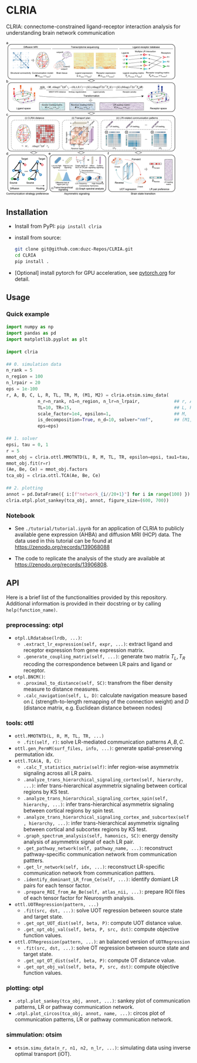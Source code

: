 # CLRIA

CLRIA: connectome-constrained ligand-receptor interaction analysis for understanding brain network communication

<img src="./img/Fig1.png" alt="Fig1" style="zoom: 45%;" />



## Installation

*   Install from PyPI: `pip install clria`

*   install from source:

    ```bash
    git clone git@github.com:duzc-Repos/CLRIA.git
    cd CLRIA
    pip install .
    ```

*   [Optional] install pytorch for GPU acceleration, see [pytorch.org](https://pytorch.org/) for detail.



## Usage

### Quick example

```python
import numpy as np
import pandas as pd
import matplotlib.pyplot as plt

import clria

## 0. simulation data
n_rank = 5
n_region = 100
n_lrpair = 20
eps = 1e-100
r, A, B, C, L, R, TL, TR, M, (M1, M2) = clria.otsim.simu_data(
            n_r=n_rank, n1=n_region, n_lr=n_lrpair,             ## r, A, B, C
            TL=10, TR=15,                                       ## L, R, TL, TR
            scale_factor=1e4, epsilon=1,                        ## M, 
            is_decomposition=True, n_d=10, solver="nmf",        ## (M1, M2)
            eps=eps)

## 1. solver
epsi, tau = 0, 1
r = 5
mmot_obj = clria.ottl.MMOTNTD(L, R, M, TL, TR, epsilon=epsi, tau1=tau, tau2=tau,)
mmot_obj.fit(r=r)
(Ae, Be, Ce) = mmot_obj.factors
tca_obj = clria.ottl.TCA(Ae, Be, Ce)

## 2. plotting
annot = pd.DataFrame({ i:[f"network_{i//20+1}"] for i in range(100) }).T ## random generate annotation
clria.otpl.plot_sankey(tca_obj, annot, figure_size=(600, 700))

```



### Notebook

*   See `./tutorial/tutorial.ipynb` for an application of CLRIA to publicly available gene expression (AHBA) and diffusion MRI (HCP) data. The data used in this tutorial can be found at https://zenodo.org/records/139068088

*   The code to replicate the analysis of the study are available at https://zenodo.org/records/13906808.

## API

Here is a brief list of the functionalities provided by this repository. Additional information is provided in their docstring or by calling `help(function_name)`.

### preprocessing: otpl

*   `otpl.LRdatabse(lrdb, ...)`: 
    *   `.extract_lr_expression(self, expr, ...)`: extract ligand and receptor expression from gene expression matrix.
    *   `.generate_coupling_matrix(self, ...)`: generate two matrix $T_L, T_R$ recoding the correspondence between LR pairs and ligand or receptor.
*   `otpl.BNCM()`:
    *   `.proximal_to_distance(self, SC)`: transfrom the fiber density measure to distance measures.
    *   `.calc_navigation(self, L, D)`: calculate navigation measure based on $L$ (strength-to-length remapping of the connection weight) and $D$ (distance matrix, e.g. Euclidean distance between nodes)

### tools: ottl

*   `ottl.MMOTNTD(L, R, M, TL, TR, ...)`
    *   `.fit(self, r)`: solve LR-mediated communication patterns $A, B, C$.
*   `ottl.gen_PermM(surf_files, info, ...)`:  generate spatial-preserving permutation idx. 
*   `ottl.TCA(A, B, C)`: 
    *   `.calc_T_statistics_matrix(self)`: infer region-wise asymmetrix signaling across all LR pairs.
    *   `.analyze_trans_hierarchical_signaling_cortex(self, hierarchy, ...)`: infer trans-hierarchical asymmetrix signaling between cortical regions by KS test.
    *   `.analyze_trans_hierarchical_signaling_cortex_spin(self, hierarchy, ...)`: infer trans-hierarchical asymmetrix signaling between cortical regions by spin test.
    *   `.analyze_trans_hierarchical_signaling_cortex_and_subcortex(self, hierarchy, ...)`: infer trans-hierarchical asymmetrix signaling between cortical and subcortex regions by KS test.
    *   `.graph_spectrum_analysis(self, hamonics, SC)`: energy density analysis of asymmetrix signal of each LR pair.
    *   `.get_pathway_network(self, pathway_name, ...)`: reconstruct pathway-specific communication network from communication pattters.
    *   `.get_lr_network(self, idx, ...)`: reconstruct LR-specific communication network from communication pattters.
    *   `.identify_dominant_LR_from_Ce(self, ...)`: identify domiant LR pairs for each tensor factor.
    *   `.prepare_ROI_from_Ae_Be(self, atlas_nii, ...)`: prepare ROI files of each tensor factor for Neurosynth analysis.
*   `ottl.UOTRegression(pattern, ...)`
    *   `.fit(src, dst, ...)`: solve UOT regression between source state and target state.
    *   `.get_opt_UOT_dist(self, beta, P)`: compute UOT distance value.
    *   `.get_opt_obj_val(self, beta, P, src, dst)`: compute objective function values.
*   `ottl.OTRegression(pattern, ...)`: an balanced version of `UOTRegression`
    *   `.fit(src, dst, ...)`: solve OT regression between source state and target state.
    *   `.get_opt_OT_dist(self, beta, P)`: compute OT distance value.
    *   `.get_opt_obj_val(self, beta, P, src, dst)`: compute objective function values.

### plotting: otpl

*   `.otpl.plot_sankey(tca_obj, annot, ...)`: sankey plot of communication patterns, LR or pathway communication network.
*   `.otpl.plot_circos(tca_obj, annot, name, ...)`: circos plot of communication patterns, LR or pathway communication network.

### simmulation: otsim

*   `otsim.simu_data(n_r, n1, n2, n_lr, ...)`: simulating data using inverse optimal transport (iOT).


